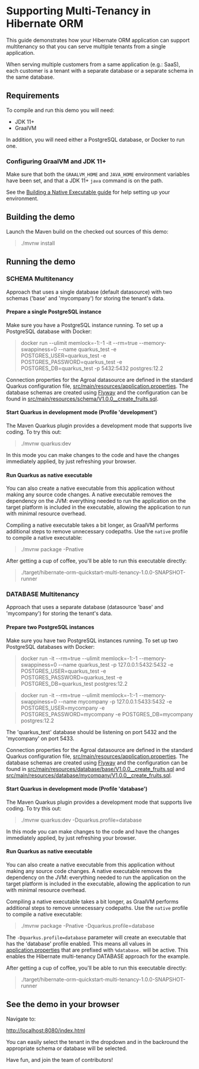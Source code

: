 # Supporting Multi-Tenancy in Hibernate ORM

This guide demonstrates how your Hibernate ORM application can support multitenancy so that you can serve multiple tenants from a single application. 

When serving multiple customers from a same application (e.g.: SaaS), each customer is a tenant with a separate database or a separate schema in the same database. 

## Requirements

To compile and run this demo you will need:

- JDK 11+
- GraalVM

In addition, you will need either a PostgreSQL database, or Docker to run one.

### Configuring GraalVM and JDK 11+

Make sure that both the `GRAALVM_HOME` and `JAVA_HOME` environment variables have
been set, and that a JDK 11+ `java` command is on the path.

See the [Building a Native Executable guide](https://quarkus.io/guides/building-native-image)
for help setting up your environment.

## Building the demo

Launch the Maven build on the checked out sources of this demo:

> ./mvnw install

## Running the demo

### SCHEMA Multitenancy

Approach that uses a single database (default datasource) with two schemas ('base' and 'mycompany') for storing the tenant's data.

#### Prepare a single PostgreSQL instance

Make sure you have a PostgreSQL instance running. To set up a PostgreSQL database with Docker:

> docker run --ulimit memlock=-1:-1 -it --rm=true --memory-swappiness=0 --name quarkus_test -e POSTGRES_USER=quarkus_test -e POSTGRES_PASSWORD=quarkus_test -e POSTGRES_DB=quarkus_test -p 5432:5432 postgres:12.2

Connection properties for the Agroal datasource are defined in the standard Quarkus configuration file, [src/main/resources/application.properties](src/main/resources/application.properties). The database schemas are created using [Flyway](https://quarkus.io/guides/flyway) and the configuration can be found in 
[src/main/resources/schema/V1.0.0__create_fruits.sql](src/main/resources/schema/V1.0.0__create_fruits.sql).

#### Start Quarkus in development mode (Profile 'development')

The Maven Quarkus plugin provides a development mode that supports live coding. To try this out:

> ./mvnw quarkus:dev

In this mode you can make changes to the code and have the changes immediately applied, by just refreshing your browser.

#### Run Quarkus as native executable

You can also create a native executable from this application without making any source code changes. A native executable removes the dependency on the JVM:
everything needed to run the application on the target platform is included in the executable, allowing the application to run with minimal resource overhead.

Compiling a native executable takes a bit longer, as GraalVM performs additional steps to remove unnecessary codepaths. Use the  `native` profile to compile a
native executable:

> ./mvnw package -Pnative

After getting a cup of coffee, you'll be able to run this executable directly:

> ./target/hibernate-orm-quickstart-multi-tenancy-1.0.0-SNAPSHOT-runner

### DATABASE Multitenancy

Approach that uses a separate database (datasource 'base' and 'mycompany') for storing the tenant's data.

#### Prepare two PostgreSQL instances

Make sure you have two PostgreSQL instances running. To set up two PostgreSQL databases with Docker:

> docker run -it --rm=true --ulimit memlock=-1:-1 --memory-swappiness=0 --name quarkus_test -p 127.0.0.1:5432:5432 -e POSTGRES_USER=quarkus_test -e POSTGRES_PASSWORD=quarkus_test -e POSTGRES_DB=quarkus_test postgres:12.2

> docker run -it --rm=true --ulimit memlock=-1:-1 --memory-swappiness=0 --name mycompany -p 127.0.0.1:5433:5432 -e POSTGRES_USER=mycompany -e POSTGRES_PASSWORD=mycompany -e POSTGRES_DB=mycompany postgres:12.2

The 'quarkus_test' database should be listening on port 5432 and the 'mycompany' on port 5433.

Connection properties for the Agroal datasource are defined in the standard Quarkus configuration file, [src/main/resources/application.properties](src/main/resources/application.properties).
The database schemas are created using [Flyway](https://quarkus.io/guides/flyway) and the configuration can be found in 
[src/main/resources/database/base/V1.0.0__create_fruits.sql](src/main/resources/database/base/V1.0.0__create_fruits.sql) and
[src/main/resources/database/mycompany/V1.0.0__create_fruits.sql](src/main/resources/database/mycompany/V1.0.0__create_fruits.sql).

#### Start Quarkus in development mode (Profile 'database')

The Maven Quarkus plugin provides a development mode that supports live coding. To try this out:

> ./mvnw quarkus:dev -Dquarkus.profile=database

In this mode you can make changes to the code and have the changes immediately applied, by just refreshing your browser.

#### Run Quarkus as native executable

You can also create a native executable from this application without making any source code changes. A native executable removes the dependency on the JVM:
everything needed to run the application on the target platform is included in the executable, allowing the application to run with minimal resource overhead.

Compiling a native executable takes a bit longer, as GraalVM performs additional steps to remove unnecessary codepaths. Use the  `native` profile to compile  a native executable:

> ./mvnw package -Pnative -Dquarkus.profile=database

The `-Dquarkus.profile=database` parameter will create an executable that has the 'database' profile enabled.
This means all values in [application.properties](src/main/resources/application.properties) that are prefixed with `%database.` will be active. This enables the Hibernate multi-tenancy DATABASE approach for the example.

After getting a cup of coffee, you'll be able to run this executable directly:

> ./target/hibernate-orm-quickstart-multi-tenancy-1.0.0-SNAPSHOT-runner



## See the demo in your browser

Navigate to:

<http://localhost:8080/index.html>

You can easily select the tenant in the dropdown and in the backround the appropriate schema or database will be selected. 

Have fun, and join the team of contributors!

